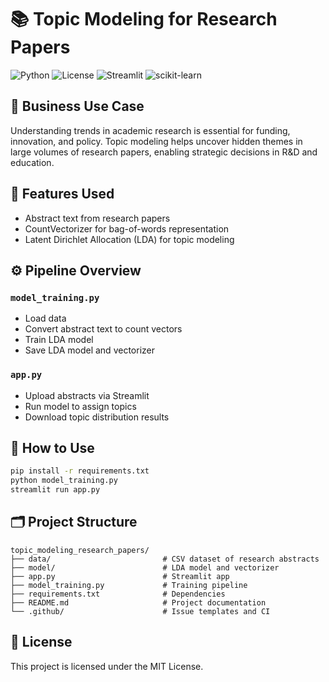 # 📚 Topic Modeling for Research Papers

![Python](https://img.shields.io/badge/Python-3.9%2B-blue)
![License](https://img.shields.io/badge/License-MIT-yellow.svg)
![Streamlit](https://img.shields.io/badge/Streamlit-1.22.0-red)
![scikit-learn](https://img.shields.io/badge/scikit--learn-1.2.2-orange)

## 📌 Business Use Case

Understanding trends in academic research is essential for funding, innovation, and policy. Topic modeling helps uncover hidden themes in large volumes of research papers, enabling strategic decisions in R&D and education.

## 🧠 Features Used

- Abstract text from research papers
- CountVectorizer for bag-of-words representation
- Latent Dirichlet Allocation (LDA) for topic modeling

## ⚙️ Pipeline Overview

### `model_training.py`
- Load data
- Convert abstract text to count vectors
- Train LDA model
- Save LDA model and vectorizer

### `app.py`
- Upload abstracts via Streamlit
- Run model to assign topics
- Download topic distribution results

## 🚀 How to Use

```bash
pip install -r requirements.txt
python model_training.py
streamlit run app.py
```

## 🗂 Project Structure

```
topic_modeling_research_papers/
├── data/                         # CSV dataset of research abstracts
├── model/                        # LDA model and vectorizer
├── app.py                        # Streamlit app
├── model_training.py             # Training pipeline
├── requirements.txt              # Dependencies
├── README.md                     # Project documentation
└── .github/                      # Issue templates and CI
```

## 📄 License

This project is licensed under the MIT License.
